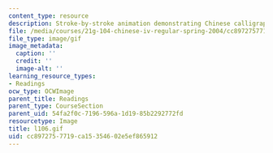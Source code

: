 ```yaml
---
content_type: resource
description: Stroke-by-stroke animation demonstrating Chinese calligraphy.
file: /media/courses/21g-104-chinese-iv-regular-spring-2004/cc8972757719ca15354602e5ef865912_l106.gif
file_type: image/gif
image_metadata:
  caption: ''
  credit: ''
  image-alt: ''
learning_resource_types:
- Readings
ocw_type: OCWImage
parent_title: Readings
parent_type: CourseSection
parent_uid: 54fa2f0c-7196-596a-1d19-85b2292772fd
resourcetype: Image
title: l106.gif
uid: cc897275-7719-ca15-3546-02e5ef865912
---
```

